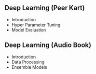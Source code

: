 ## Deep Learning (Peer Kart)
* Introduction
* Hyper Parameter Tuning
* Model Evaluation

## Deep Learning (Audio Book)
* Introduction
* Data Processing
* Ensemble Models 
